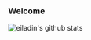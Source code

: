 ### Welcome

![eiladin's github stats](https://github-readme-stats.vercel.app/api?username=eiladin&show_icons=true&count_private=true&theme=vue&show_owner=false&custom_title=eiladin)
